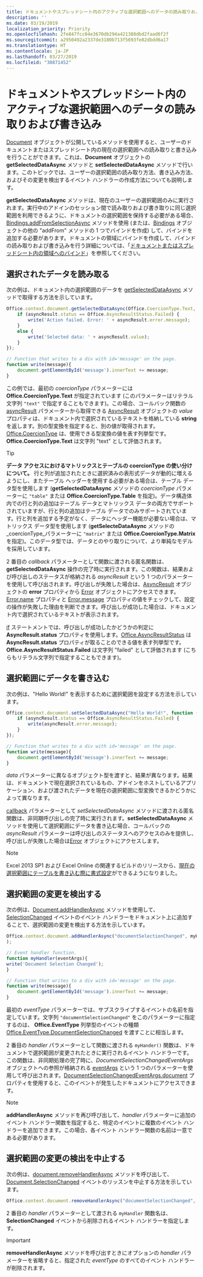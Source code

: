 ```yaml
---
title: ドキュメントやスプレッドシート内のアクティブな選択範囲へのデータの読み取りおよび書き込み
description: ''
ms.date: 03/19/2019
localization_priority: Priority
ms.openlocfilehash: 2fe847fcc04e3670db294a421388dbd2faad6f2f
ms.sourcegitcommit: a2950492a2337de3180b713f5693fe82dbdd6a17
ms.translationtype: HT
ms.contentlocale: ja-JP
ms.lasthandoff: 03/27/2019
ms.locfileid: "30871452"
---
```

# <a name="read-and-write-data-to-the-active-selection-in-a-document-or-spreadsheet"></a>ドキュメントやスプレッドシート内のアクティブな選択範囲へのデータの読み取りおよび書き込み

[Document](/javascript/api/office/office.document) オブジェクトが公開しているメソッドを使用すると、ユーザーのドキュメントまたはスプレッドシート内の現在の選択範囲への読み取りと書き込みを行うことができます。これは、**Document** オブジェクトの **getSelectedDataAsync** メソッドと **setSelectedDataAsync** メソッドで行います。このトピックでは、ユーザーの選択範囲の読み取り方法、書き込み方法、およびその変更を検出するイベント ハンドラーの作成方法についても説明します。


  **getSelectedDataAsync** メソッドは、現在のユーザーの選択範囲のみに実行されます。実行中のアドインのセッション間で読み取りおよび書き取りに同じ選択範囲を利用できるように、ドキュメントの選択範囲を保持する必要がある場合、[Bindings.addFromSelectionAsync](/javascript/api/office/office.bindings#addfromselectionasync-bindingtype--options--callback-) メソッドを使用 (または、[Bindings](/javascript/api/office/office.bindings) オブジェクトの他の "addFrom" メソッドの 1 つでバインドを作成) して、バインドを追加する必要があります。ドキュメントの領域にバインドを作成して、バインドの読み取りおよび書き込みを行う詳細については、「[ドキュメントまたはスプレッドシート内の領域へのバインド](bind-to-regions-in-a-document-or-spreadsheet.md)」を参照してください。


## <a name="read-selected-data"></a>選択されたデータを読み取る


次の例は、ドキュメント内の選択範囲のデータを [getSelectedDataAsync](/javascript/api/office/office.document#getselecteddataasync-coerciontype--options--callback-) メソッドで取得する方法を示しています。


```js
Office.context.document.getSelectedDataAsync(Office.CoercionType.Text, function (asyncResult) {
    if (asyncResult.status == Office.AsyncResultStatus.Failed) {
        write('Action failed. Error: ' + asyncResult.error.message);
    }
    else {
        write('Selected data: ' + asyncResult.value);
    }
});

// Function that writes to a div with id='message' on the page.
function write(message){
    document.getElementById('message').innerText += message; 
}
```

この例では、最初の _coercionType_ パラメーターには **Office.CoercionType.Text** が指定されています (このパラメーターはリテラル文字列 `"text"` で指定することもできます)。この場合、コールバック関数の [asyncResult](/javascript/api/office/office.asyncresult#status) パラメーターから取得できる [AsyncResult](/javascript/api/office/office.asyncresult) オブジェクトの _value_ プロパティは、ドキュメント内で選択されているテキストを格納している **string** を返します。別の型変換を指定すると、別の値が取得されます。[Office.CoercionType](/javascript/api/office/office.coerciontype) は、使用できる型変換の値を表す列挙型です。**Office.CoercionType.Text** は文字列 "text" として評価されます。


> [!TIP]
> **データ アクセスにおけるマトリックスとテーブルの coercionType の使い分けについて。** 行と列が追加されたときに選択済みの表形式データが動的に増えるようにし、またテーブル ヘッダーを使用する必要がある場合は、テーブル データ型を使用します (**getSelectedDataAsync** メソッドの _coercionType_ パラメーターに `"table"` または **Office.CoercionType.Table** を指定)。データ構造体内での行と列の追加はテーブル データとマトリックス データの両方でサポートされていますが、行と列の追加はテーブル データでのみサポートされています。行と列を追加する予定がなく、データにヘッダー機能が必要ない場合は、マトリックス データ型を使用します (**getSelecteDataAsync** メソッドの _coercionType_パラメーターに `"matrix"` または **Office.CoercionType.Matrix** を指定)。このデータ型では、データとのやり取りについて、より単純なモデルを採用しています。

2 番目の _callback_ パラメーターとして関数に渡される匿名関数は、**getSelectedDataAsync** 操作の完了時に実行されます。この関数は、結果および呼び出しのステータスが格納される _asyncResult_ という 1 つのパラメーターを使用して呼び出されます。呼び出しが失敗した場合は、[AsyncResult](/javascript/api/office/office.asyncresult#asynccontext) オブジェクトの **error** プロパティから [Error](/javascript/api/office/office.error) オブジェクトにアクセスできます。[Error.name](/javascript/api/office/office.error#name) プロパティと [Error.message](/javascript/api/office/office.error#message) プロパティの値をチェックして、設定の操作が失敗した理由を判断できます。呼び出しが成功した場合は、ドキュメント内で選択されているテキストが表示されます。

[if](/javascript/api/office/office.asyncresult#error) ステートメントでは、呼び出しが成功したかどうかの判定に **AsyncResult.status** プロパティを使用します。[Office.AsyncResultStatus](/javascript/api/office/office.asyncresult#status) は **AsyncResult.status** プロパティが取ることのできる値を表す列挙型です。**Office.AsyncResultStatus.Failed** は文字列 "failed" として評価されます (こちらもリテラル文字列で指定することもできます)。


## <a name="write-data-to-the-selection"></a>選択範囲にデータを書き込む


次の例は、"Hello World!" を表示するために選択範囲を設定する方法を示しています。


```js
Office.context.document.setSelectedDataAsync("Hello World!", function (asyncResult) {
    if (asyncResult.status == Office.AsyncResultStatus.Failed) {
        write(asyncResult.error.message);
    }
});

// Function that writes to a div with id='message' on the page.
function write(message){
    document.getElementById('message').innerText += message;
}
```

_data_ パラメーターに異なるオブジェクト型を渡すと、結果が異なります。結果は、ドキュメントで現在選択されているもの、アドインをホストしているアプリケーション、および渡されたデータを現在の選択範囲に型変換できるかどうかによって異なります。

[callback](/javascript/api/office/office.document#setselecteddataasync-data--options--callback-) パラメーターとして _setSelectedDataAsync_ メソッドに渡される匿名関数は、非同期呼び出しの完了時に実行されます。**setSelectedDataAsync** メソッドを使用して選択範囲にデータを書き込む場合、コールバックの _asyncResult_ パラメーターは呼び出しのステータスへのアクセスのみを提供し、呼び出しが失敗した場合は[Error](/javascript/api/office/office.error) オブジェクトにアクセスします。

> [!NOTE]
> Excel 2013 SP1 および Excel Online の関連するビルドのリリースから、[現在の選択範囲にテーブルを書き込む際に書式設定](../excel/excel-add-ins-tables.md)ができるようになりました。


## <a name="detect-changes-in-the-selection"></a>選択範囲の変更を検出する


次の例は、[Document.addHandlerAsync](/javascript/api/office/office.document#addhandlerasync-eventtype--handler--options--callback-) メソッドを使用して、[SelectionChanged](/javascript/api/office/office.documentselectionchangedeventargs) イベントのイベント ハンドラーをドキュメント上に追加することで、選択範囲の変更を検出する方法を示しています。


```js
Office.context.document.addHandlerAsync("documentSelectionChanged", myHandler, function(result){}
);

// Event handler function.
function myHandler(eventArgs){
write('Document Selection Changed');
}

// Function that writes to a div with id='message' on the page.
function write(message){
    document.getElementById('message').innerText += message;
}
```

最初の  _eventType_ パラメーターでは、サブスクライブするイベントの名前を指定しています。文字列 `"documentSelectionChanged"` をこのパラメーターに指定するのは、 **Office.EventType** 列挙型のイベントの種類 [Office.EventType.DocumentSelectionChanged](/javascript/api/office/office.eventtype) を渡すことに相当します。

2 番目の _handler_ パラメーターとして関数に渡される `myHander()` 関数は、ドキュメントで選択範囲が変更されたときに実行されるイベント ハンドラーです。この関数は、非同期処理の完了時に、_DocumentSelectionChangedEventArgs_ オブジェクトへの参照が格納される [eventArgs](/javascript/api/office/office.documentselectionchangedeventargs) という 1 つのパラメーターを使用して呼び出されます。[DocumentSelectionChangedEventArgs.document](/javascript/api/office/office.documentselectionchangedeventargs#document) プロパティを使用すると、このイベントが発生したドキュメントにアクセスできます。


> [!NOTE]
> **addHandlerAsync** メソッドを再び呼び出して、_handler_ パラメーターに追加のイベント ハンドラー関数を指定すると、特定のイベントに複数のイベント ハンドラーを追加できます。この場合、各イベント ハンドラー関数の名前は一意である必要があります。


## <a name="stop-detecting-changes-in-the-selection"></a>選択範囲の変更の検出を中止する


次の例は、[document.removeHandlerAsync](/javascript/api/office/office.documentselectionchangedeventargs) メソッドを呼び出して、[Document.SelectionChanged](/javascript/api/office/office.document#removehandlerasync-eventtype--options--callback-) イベントのリッスンを中止する方法を示しています。


```js
Office.context.document.removeHandlerAsync("documentSelectionChanged", {handler:myHandler}, function(result){});
```

2 番目の _handler_ パラメーターとして渡される `myHandler` 関数名は、**SelectionChanged** イベントから削除されるイベント ハンドラーを指定します。


> [!IMPORTANT]
> **removeHandlerAsync** メソッドを呼び出すときにオプションの _handler_ パラメーターを省略すると、指定された _eventType_ のすべてのイベント ハンドラーが削除されます。
